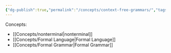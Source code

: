 ```yaml
---
{"dg-publish":true,"permalink":"/concepts/context-free-grammars/","tags":["concept/SRE"]}
---
```


Concepts:
- [[Concepts/nonterminal\|nonterminal]]
- [[Concepts/Formal Language\|Formal Language]]
- [[Concepts/Formal Grammar\|Formal Grammar]]
